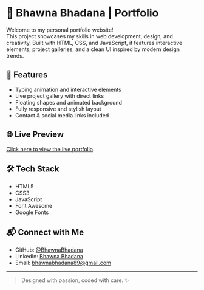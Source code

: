 # 💼 Bhawna Bhadana | Portfolio

Welcome to my personal portfolio website!  
This project showcases my skills in web development, design, and creativity. Built with HTML, CSS, and JavaScript, it features interactive elements, project galleries, and a clean UI inspired by modern design trends.

## 🚀 Features
- Typing animation and interactive elements
- Live project gallery with direct links
- Floating shapes and animated background
- Fully responsive and stylish layout
- Contact & social media links included

## 🌐 Live Preview
[Click here to view the live portfolio](http://127.0.0.1:5500/index.html).

## 🛠️ Tech Stack
- HTML5
- CSS3
- JavaScript
- Font Awesome
- Google Fonts

## 📬 Connect with Me
- GitHub: [@BhawnaBhadana](https://github.com/BhawnaBhadana)
- LinkedIn: [Bhawna Bhadana](www.linkedin.com/in/bhawna-bhadana-a742612b1)
- Email: bhawnabhadana89@gmail.com

---

> Designed with passion, coded with care. ✨
